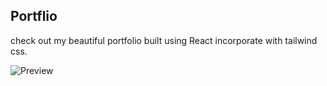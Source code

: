 ## Portflio
check out my beautiful portfolio built using React incorporate with tailwind css.


![Preview](/images/homePage/jenifar.png)